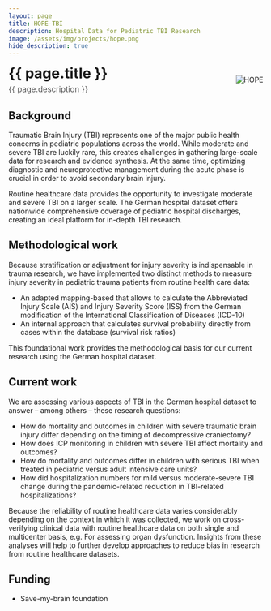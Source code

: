 ```yaml
---
layout: page
title: HOPE-TBI
description: Hospital Data for Pediatric TBI Research
image: /assets/img/projects/hope.png
hide_description: true
---
```

<style>
/* Container for header and image */
.header-container {
display: flex;
justify-content: space-between;
align-items: center;
margin-bottom: 20px;
}
/* Style for the corner image */
.corner-image {
max-width: 200px;
max-height: 150px;
object-fit: contain;
}
/* Override default header margins */
.header-container h1 {
margin: 0;
}
/* Style for the title container */
.title-container {
display: flex;
flex-direction: column;
align-items: flex-start;
}
/* Style for the description subtitle */
.description-subtitle {
color: #555;
font-weight: 400;
margin-top: 5px;
margin-bottom: 0;
font-size: 1.1em;
}
/* Hide the default page title - we'll add our own in the flex container */
.page-title {
display: none;
}
</style>
<!-- Custom header with image aligned to title -->
<div class="header-container">
  <div class="title-container">
    <h1>{{ page.title }}</h1>
    <h3 class="description-subtitle">{{ page.description }}</h3>
  </div>
  <img src="{{ '/assets/img/projects/hope.png' | relative_url }}" alt="HOPE" class="corner-image">
</div>


## Background
Traumatic Brain Injury (TBI) represents one of the major public health concerns in pediatric populations across the world. While moderate and severe TBI are luckily rare, this creates challenges in gathering large-scale data for research and evidence synthesis. At the same time, optimizing diagnostic and neuroprotective management during the acute phase is crucial in order to avoid secondary brain injury.

Routine healthcare data provides the opportunity to investigate moderate and severe TBI on a larger scale. The German hospital dataset offers nationwide comprehensive coverage of pediatric hospital discharges, creating an ideal platform for in-depth TBI research.

## Methodological work
Because stratification or adjustment for injury severity is indispensable in trauma research, we have implemented two distinct methods to measure injury severity in pediatric trauma patients from routine health care data:
-	An adapted mapping-based that allows to calculate the Abbreviated Injury Scale (AIS) and Injury Severity Score (ISS) from the German modification of the International Classification of Diseases (ICD-10)
-	An internal approach that calculates survival probability directly from cases within the database (survival risk ratios)

This foundational work provides the methodological basis for our current research using the German hospital dataset.

## Current work
We are assessing various aspects of TBI in the German hospital dataset to answer – among others – these research questions:
-	How do mortality and outcomes in children with severe traumatic brain injury differ depending on the timing of decompressive craniectomy?
-	How does ICP monitoring in children with severe TBI affect mortality and outcomes?
-	How do mortality and outcomes differ in children with serious TBI when treated in pediatric versus adult intensive care units?
-	How did hospitalization numbers for mild versus moderate-severe TBI change during the pandemic-related reduction in TBI-related hospitalizations?

Because the reliability of routine healthcare data varies considerably depending on the context in which it was collected, we work on cross-verifying clinical data with routine healthcare data on both single and multicenter basis, e.g. For assessing organ dysfunction.  Insights from these analyses will help to further develop approaches to reduce bias in research from routine healthcare datasets.

## Funding
-	Save-my-brain foundation
